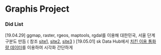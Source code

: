 # Graphis Project
### Did List
[19.04.29] ggmap, raster, rgeos, maptools, rgdal를 이용해 대한민국, 서울 단계구분도 만듬 ( 참조 [site1](https://kuduz.tistory.com/1042), [site2](https://coding-law.tistory.com/30), [site3](https://mrkevinna.github.io/R-%EC%8B%9C%EA%B0%81%ED%99%94-4/) )
[19.05.01] sk Data Hub에서 [치킨 이용 통화량 데이터](https://www.bigdatahub.co.kr/product/list.do?menu_id=1000150)를 이용하여 시각화 간단하게 

